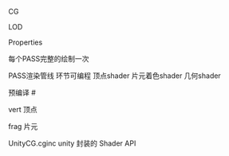 CG

LOD

Properties

每个PASS完整的绘制一次

PASS渲染管线  环节可编程  顶点shader  片元着色shader  几何shader



预编译  #



vert  顶点

frag  片元

UnityCG.cginc  unity  封装的 Shader API

